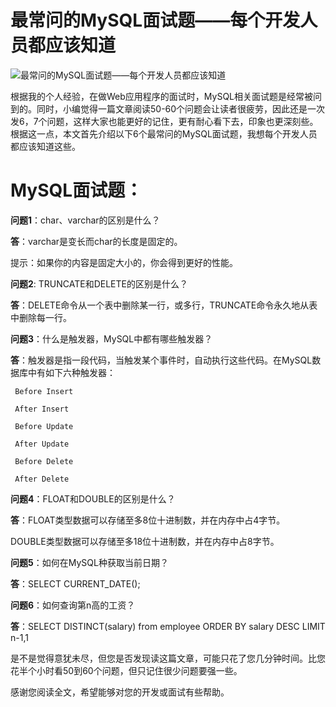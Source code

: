# 最常问的MySQL面试题——每个开发人员都应该知道
![最常问的MySQL面试题——每个开发人员都应该知道](http://p1.pstatp.com/large/pgc-image/15233739387266e266bf100)

根据我的个人经验，在做Web应用程序的面试时，MySQL相关面试题是经常被问到的。同时，小编觉得一篇文章阅读50-60个问题会让读者很疲劳，因此还是一次发6，7个问题，这样大家也能更好的记住，更有耐心看下去，印象也更深刻些。根据这一点，本文首先介绍以下6个最常问的MySQL面试题，我想每个开发人员都应该知道这些。

# MySQL面试题：<br>

**问题1**：char、varchar的区别是什么？

**答**：varchar是变长而char的长度是固定的。

提示：如果你的内容是固定大小的，你会得到更好的性能。

**问题2**: TRUNCATE和DELETE的区别是什么？

**答**：DELETE命令从一个表中删除某一行，或多行，TRUNCATE命令永久地从表中删除每一行。

**问题3**：什么是触发器，MySQL中都有哪些触发器？

**答**：触发器是指一段代码，当触发某个事件时，自动执行这些代码。在MySQL数据库中有如下六种触发器：

```
 Before Insert

 After Insert

 Before Update

 After Update

 Before Delete

 After Delete
```

**问题4**：FLOAT和DOUBLE的区别是什么？

**答**：FLOAT类型数据可以存储至多8位十进制数，并在内存中占4字节。

DOUBLE类型数据可以存储至多18位十进制数，并在内存中占8字节。

**问题5**：如何在MySQL种获取当前日期？

**答**：SELECT CURRENT_DATE();

**问题6**：如何查询第n高的工资？

**答**：SELECT DISTINCT(salary) from employee ORDER BY salary DESC LIMIT n-1,1

是不是觉得意犹未尽，但您是否发现读这篇文章，可能只花了您几分钟时间。比您花半个小时看50到60个问题，但只记住很少问题要强一些。

感谢您阅读全文，希望能够对您的开发或面试有些帮助。
